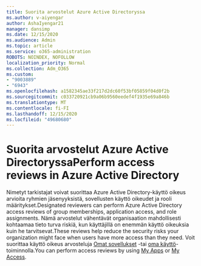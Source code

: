 ```yaml
---
title: Suorita arvostelut Azure Active Directoryssa
ms.author: v-aiyengar
author: AshaIyengar21
manager: dansimp
ms.date: 12/15/2020
ms.audience: Admin
ms.topic: article
ms.service: o365-administration
ROBOTS: NOINDEX, NOFOLLOW
localization_priority: Normal
ms.collection: Adm_O365
ms.custom:
- "9003889"
- "6943"
ms.openlocfilehash: a1582345ae33f217d2dc60f53bf05859f04d0f2b
ms.sourcegitcommit: c033720921cb9a06b9560eedef4f1935e69a846b
ms.translationtype: MT
ms.contentlocale: fi-FI
ms.lasthandoff: 12/15/2020
ms.locfileid: "49680680"
---
```

# <a name="perform-access-reviews-in-azure-active-directory"></a><span data-ttu-id="214d5-102">Suorita arvostelut Azure Active Directoryssa</span><span class="sxs-lookup"><span data-stu-id="214d5-102">Perform access reviews in Azure Active Directory</span></span>

<span data-ttu-id="214d5-103">Nimetyt tarkistajat voivat suorittaa Azure Active Directory-käyttö oikeus arvioita ryhmien jäsenyyksistä, sovellusten käyttö oikeudet ja rooli määritykset.</span><span class="sxs-lookup"><span data-stu-id="214d5-103">Designated reviewers can perform Azure Active Directory access reviews of group memberships, application access, and role assignments.</span></span> <span data-ttu-id="214d5-104">Nämä arvostelut vähentävät organisaation mahdollisesti kohtaamaa tieto turva riskiä, kun käyttäjillä on enemmän käyttö oikeuksia kuin he tarvitsevat.</span><span class="sxs-lookup"><span data-stu-id="214d5-104">These reviews help reduce the security risks your organization might face when users have more access than they need.</span></span> <span data-ttu-id="214d5-105">Voit suorittaa käyttö oikeus arvosteluja [Omat sovellukset](https://go.microsoft.com/fwlink/?linkid=2134605) -tai [oma käyttö](https://go.microsoft.com/fwlink/?linkid=2134505)-toiminnolla.</span><span class="sxs-lookup"><span data-stu-id="214d5-105">You can perform access reviews by using [My Apps](https://go.microsoft.com/fwlink/?linkid=2134605) or [My Access](https://go.microsoft.com/fwlink/?linkid=2134505).</span></span>
